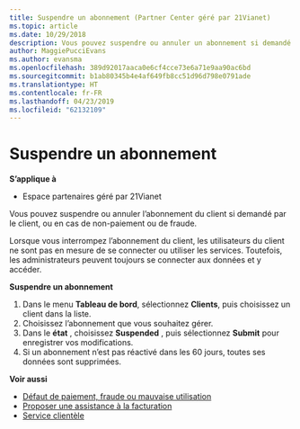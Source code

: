 ```yaml
---
title: Suspendre un abonnement (Partner Center géré par 21Vianet)
ms.topic: article
ms.date: 10/29/2018
description: Vous pouvez suspendre ou annuler un abonnement si demandé par le client, ou en cas de non-paiement ou de fraude.
author: MaggiePucciEvans
ms.author: evansma
ms.openlocfilehash: 389d92017aaca0e6cf4cce73e6a71e9aa90ac6bd
ms.sourcegitcommit: b1ab80345b4e4af649fb8cc51d96d798e0791ade
ms.translationtype: HT
ms.contentlocale: fr-FR
ms.lasthandoff: 04/23/2019
ms.locfileid: "62132109"
---
```

# <a name="suspend-a-subscription"></a>Suspendre un abonnement

**S’applique à**

-   Espace partenaires géré par 21Vianet

Vous pouvez suspendre ou annuler l’abonnement du client si demandé par le client, ou en cas de non-paiement ou de fraude.

Lorsque vous interrompez l’abonnement du client, les utilisateurs du client ne sont pas en mesure de se connecter ou utiliser les services. Toutefois, les administrateurs peuvent toujours se connecter aux données et y accéder.

**Suspendre un abonnement**

1.  Dans le menu **Tableau de bord**, sélectionnez **Clients**, puis choisissez un client dans la liste.
2.  Choisissez l’abonnement que vous souhaitez gérer.
3.  Dans le **état** , choisissez **Suspended** , puis sélectionnez **Submit** pour enregistrer vos modifications.
4.  Si un abonnement n’est pas réactivé dans les 60&nbsp;jours, toutes ses données sont supprimées.

**Voir aussi**

-   [Défaut de paiement, fraude ou mauvaise utilisation](non-payment-fraud-or-misuse.md)
-   [Proposer une assistance à la facturation](provide-billing-support.md)
-   [Service clientèle](customer-support.md)